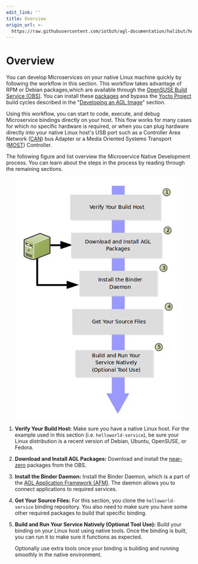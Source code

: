 ```yaml
---
edit_link: ''
title: Overview
origin_url: >-
  https://raw.githubusercontent.com/iotbzh/agl-documentation/halibut/host-configuration/docs/0-build-microservice-overview.md
---
```


<!-- WARNING: This file is generated by fetch_docs.js using /home/boron/Documents/AGL/docs-webtemplate/site/_data/tocs/devguides/halibut/host-configuration-developer-guides-devguides-book.yml -->

# Overview

You can develop Microservices on your native Linux machine quickly
by following the workflow in this section.
This workflow takes advantage of RPM or Debian packages,which are available
through the
[OpenSUSE Build Service (OBS)](https://build.opensuse.org/).
You can install these
[packages](https://build.opensuse.org/project/subprojects/isv:LinuxAutomotive)
and bypass the
[Yocto Project](https://yoctoproject.org) build cycles described in the
"[Developing an AGL Image](../../getting_started/reference/getting-started/image-workflow-intro.html)" section.

Using this workflow, you can start to code, execute, and debug Microservice
bindings directly on your host.  This flow works for many cases for which
no specific hardware is required, or when you can plug hardware directly
into your native Linux host's USB port such as a Controller Area Network
([CAN](https://en.wikipedia.org/wiki/CAN_bus)) bus Adapter or a Media
Oriented Systems Transport
([MOST](https://en.wikipedia.org/wiki/MOST_Bus)) Controller.

The following figure and list overview the Microservice Native Development
process.
You can learn about the steps in the process by reading through the
remaining sections.

<center><img src="pictures/microservice-workflow-native.png"></center>

1. **Verify Your Build Host:**
   Make sure you have a native Linux host.
   For the example used in this section (i.e. `helloworld-service`), be sure your
   Linux distribution is a recent version of Debian, Ubuntu, OpenSUSE, or Fedora.

2. **Download and Install AGL Packages:**
   Download and install the
   [near-zero](https://en.wikipedia.org/wiki/Zero_Install) packages
   from the OBS.

3. **Install the Binder Daemon:**
   Install the Binder Daemon, which is a part of the
   [AGL Application Framework (AFM)](../../apis_services/reference/af-main/0-introduction.html).
   The daemon allows you to connect applications to required services.

4. **Get Your Source Files:**
   For this section, you clone the `helloworld-service` binding repository.
   You also need to make sure you have some other required packages to build
   that specific binding.

5. **Build and Run Your Service Natively (Optional Tool Use):**
   Build your binding on your Linux host using native tools.
   Once the binding is built, you can run it to make sure it functions
   as expected.

   Optionally use extra tools once your binding is building and running
   smoothly in the native environment.
